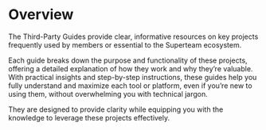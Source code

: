 # Overview

The Third-Party Guides provide clear, informative resources on key projects frequently used by members or essential to the Superteam ecosystem.&#x20;

Each guide breaks down the purpose and functionality of these projects, offering a detailed explanation of how they work and why they’re valuable. With practical insights and step-by-step instructions, these guides help you fully understand and maximize each tool or platform, even if you’re new to using them, without overwhelming you with technical jargon.&#x20;

They are designed to provide clarity while equipping you with the knowledge to leverage these projects effectively.
